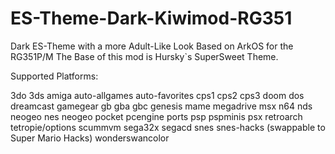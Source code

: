 # ES-Theme-Dark-Kiwimod-RG351
Dark ES-Theme with a more Adult-Like Look Based on ArkOS for the RG351P/M
The Base of this mod is Hursky`s SuperSweet Theme.

Supported Platforms:

3do
3ds
amiga
auto-allgames
auto-favorites
cps1
cps2
cps3
doom
dos
dreamcast
gamegear
gb
gba
gbc
genesis
mame
megadrive
msx
n64
nds
neogeo
nes
neogeo pocket
pcengine
ports
psp
pspminis
psx
retroarch
tetropie/options
scummvm
sega32x
segacd
snes
snes-hacks (swappable to Super Mario Hacks)
wonderswancolor
